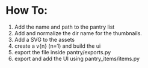 

# How To:
1. Add the name and path to the pantry list
2. Add and normalize the dir name for the thumbnails.
3. Add a SVG to the assets
4. create a v{n} (n=1) and build the ui
5. export the file inside pantry/exports.py
6. export and add the UI using pantry_items/items.py